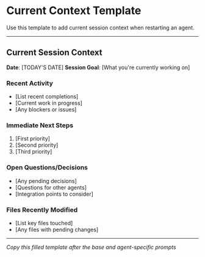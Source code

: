 # Current Context Template

Use this template to add current session context when restarting an agent.

---

## Current Session Context

**Date**: [TODAY'S DATE]
**Session Goal**: [What you're currently working on]

### Recent Activity
- [List recent completions]
- [Current work in progress]
- [Any blockers or issues]

### Immediate Next Steps
1. [First priority]
2. [Second priority]
3. [Third priority]

### Open Questions/Decisions
- [Any pending decisions]
- [Questions for other agents]
- [Integration points to consider]

### Files Recently Modified
- [List key files touched]
- [Any files with pending changes]

---

*Copy this filled template after the base and agent-specific prompts*